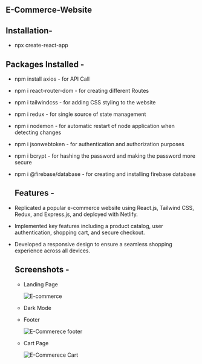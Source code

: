 ## E-Commerce-Website

## Installation-
- npx create-react-app

## Packages Installed -
- npm install axios - for API Call
- npm i react-router-dom - for creating different Routes
- npm i tailwindcss - for adding CSS styling to the website
- npm i redux - for single source of state management
- npm i nodemon - for automatic restart of node application when detecting changes
- npm i jsonwebtoken - for authentication and authorization purposes
- npm i bcrypt - for hashing the password and making the password more secure
- npm i @firebase/database - for creating and installing firebase database

  ## Features -
- Replicated a popular e-commerce website using React.js, Tailwind CSS, Redux, and Express.js, and deployed with Netlify.
- Implemented key features including a product catalog, user authentication, shopping cart, and secure checkout.
- Developed a responsive design to ensure a seamless shopping experience across all devices.

  ## Screenshots -
  - Landing Page
 
    ![E-commerce](https://github.com/Anshu1997-cloud/E-Commerce-Website/assets/135546335/23fcc1e0-18de-4770-a9d1-0697e865d4e9)

  - Dark Mode

    

  - Footer
 
    ![E-Commerece footer](https://github.com/Anshu1997-cloud/E-Commerce-Website/assets/135546335/0a9322f2-0a8c-4da4-8870-686a192bf6e6)

  - Cart Page
    
    ![E-Commerece Cart](https://github.com/Anshu1997-cloud/E-Commerce-Website/assets/135546335/066228cb-76d4-4d3d-bc9a-6c7224a71e11)
